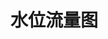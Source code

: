 # 水位流量图


<preview path="../../examples/echarts/StageflowChart/StageflowChart.vue" title="使用方法" description="参照当前实例代码"></preview>
